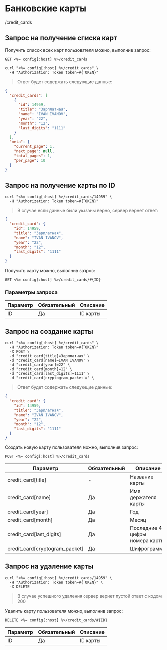 # Банковские карты

/credit_cards

## Запрос на получение списка карт

Получить список всех карт пользователя можно, выполнив запрос:

`GET <%= config[:host] %>/credit_cards`

```shell
curl "<%= config[:host] %>/credit_cards" \
  -H "Authorization: Token token=#{TOKEN}"
```

> Ответ будет содержать следующие данные:

```json
{
  "credit_cards": [
    {
      "id": 14959,
      "title": "Зарплатная",
      "name": "IVAN IVANOV",
      "year": "22",
      "month": "12",
      "last_digits": "1111"
    }
  ],
  "meta": {
    "current_page": 1,
    "next_page": null,
    "total_pages": 1,
    "per_page": 10
  }
}
```

## Запрос на получение карты по ID

```shell
curl "<%= config[:host] %>/credit_cards/14959" \
  -H "Authorization: Token token=#{TOKEN}"
```

> В случае если данные были указаны верно, сервер вернет ответ:

```json
{
  "credit_card": {
    "id": 14959,
    "title": "Зарплатная",
    "name": "IVAN IVANOV",
    "year": "22",
    "month": "12",
    "last_digits": "1111"
  }
}
```

Получить карту можно, выполнив запрос:

`GET <%= config[:host] %>/credit_cards/#{ID}`

### Параметры запроса

Параметр | Обязательный | Описание
--------- | ------- | -----------
ID | Да | ID карты

## Запрос на создание карты

```shell
curl "<%= config[:host] %>/credit_cards" \
  -H "Authorization: Token token=#{TOKEN}"
  -X POST \
  -d "credit_card[title]=Зарплатная" \
  -d "credit_card[name]=IVAN IVANOV" \
  -d "credit_card[year]=22" \
  -d "credit_card[month]=12" \
  -d "credit_card[last_digits]=1111" \
  -d "credit_card[cryptogram_packet]=" \
```

> Ответ будет содержать следующие данные:

```json
{
  "credit_card": {
    "id": 14959,
    "title": "Зарплатная",
    "name": "IVAN IVANOV",
    "year": "22",
    "month": "12",
    "last_digits": "1111"
  }
}
```

Создать новую карту пользователя можно, выполнив запрос:

`POST <%= config[:host] %>/credit_cards`

Параметр | Обязательный | Описание
--------- | ------- | -----------
credit_card[title] | - | Название карты
credit_card[name] | Да | Имя держателя карты
credit_card[year] | Да | Год
credit_card[month] | Да | Месяц
credit_card[last_digits] | Да | Последние 4 цифры номера карты
credit_card[cryptogram_packet] | Да | Шифрограмма


## Запрос на удаление карты

```shell
curl "<%= config[:host] %>/credit_cards/14959" \
  -H "Authorization: Token token=#{TOKEN}" \
  -X DELETE
```

> В случае успешного удаления сервер вернет пустой ответ с кодом 200

Удалить карту пользователя можно, выполнив запрос:

`DELETE <%= config[:host] %>/credit_cards/#{ID}`

Параметр | Обязательный | Описание
--------- | ------- | -----------
ID | Да | ID карты
